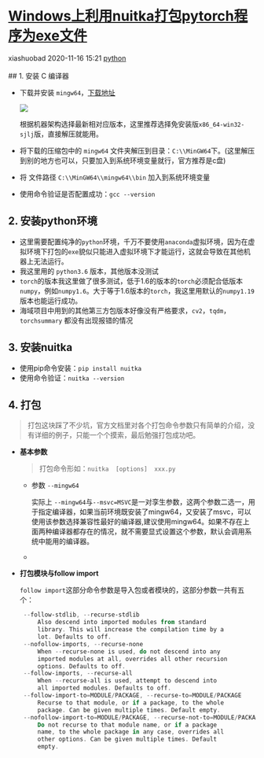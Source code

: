 <div class="blog-article">
    <h1><a href="p.html?p=\python\Windows上利用nuitka打包pytorch程序为exe文件" class="title">Windows上利用nuitka打包pytorch程序为exe文件</a></h1>
    <span class="author">xiashuobad</span>
    <span class="time">2020-11-16 15:21</span>
    <span><a href="tags.html?t=python" class="tag">python</a></span>
    </div><br/>
## 1. 安装 C 编译器

- 下载并安装 `mingw64`，[下载地址](https://sourceforge.net/projects/mingw-w64/files/mingw-w64/)

  ![](images/mingw64下载版本选择.png)

  根据机器架构选择最新相对应版本，这里推荐选择免安装版`x86_64-win32-sjlj`版，直接解压就能用。

- 将下载的压缩包中的 `mingw64` 文件夹解压到目录：`C:\\MinGW64`下。(这里解压到别的地方也可以，只要加入到系统环境变量就行，官方推荐是c盘)

- 将 文件路径 `C:\\MinGW64\\mingw64\\bin` 加入到系统环境变量

- 使用命令验证是否配置成功：`gcc --version`

## 2. 安装python环境

- 这里需要配置纯净的`python`环境，千万不要使用`anaconda`虚拟环境，因为在虚拟环境下打包的`exe`貌似只能进入虚拟环境下才能运行，这就会导致在其他机器上无法运行。
- 我这里用的 `python3.6` 版本，其他版本没测试
-  `torch`的版本我这里做了很多测试，低于1.6的版本的`torch`必须配合低版本`numpy`，例如`numpy1.6`。大于等于1.6版本的`torch`，我这里用默认的`numpy1.19`版本也能运行成功。
- 海域项目中用到的其他第三方包版本好像没有严格要求，`cv2`，`tqdm`，`torchsummary` 都没有出现报错的情况

## 3. 安装nuitka

- 使用pip命令安装：`pip install nuitka`
- 使用命令验证：`nuitka --version`

## 4. 打包

> 打包这块踩了不少坑，官方文档里对各个打包命令参数只有简单的介绍，没有详细的例子，只能一个个摸索，最后勉强打包成功吧。

- **基本参数**

  > 打包命令形如：`nuitka  [options]  xxx.py`

  - 参数 `--mingw64`

    实际上 `--mingw64`与`--msvc=MSVC`是一对孪生参数，这两个参数二选一，用于指定编译器，如果当前环境既安装了mingw64，又安装了msvc，可以使用该参数选择兼容性最好的编译器,建议使用mingw64。如果不存在上面两种编译器都存在的情况，就不需要显式设置这个参数，默认会调用系统中能用的编译器。

  - 

    

- **打包模块与follow import**

  `follow import`这部分命令参数是导入包或者模块的，这部分参数一共有五个：

  ```powershell
   --follow-stdlib, --recurse-stdlib
       Also descend into imported modules from standard
       library. This will increase the compilation time by a
       lot. Defaults to off.
   --nofollow-imports, --recurse-none
       When --recurse-none is used, do not descend into any
       imported modules at all, overrides all other recursion
       options. Defaults to off.
   --follow-imports, --recurse-all
       When --recurse-all is used, attempt to descend into
       all imported modules. Defaults to off.
   --follow-import-to=MODULE/PACKAGE, --recurse-to=MODULE/PACKAGE
       Recurse to that module, or if a package, to the whole
       package. Can be given multiple times. Default empty.
   --nofollow-import-to=MODULE/PACKAGE, --recurse-not-to=MODULE/PACKAGE
       Do not recurse to that module name, or if a package
       name, to the whole package in any case, overrides all
       other options. Can be given multiple times. Default
       empty.
  
  ```

  

